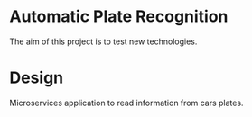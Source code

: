 # Automatic Plate Recognition
The aim of this project is to test new technologies.

# Design
Microservices application to read information from cars plates.
